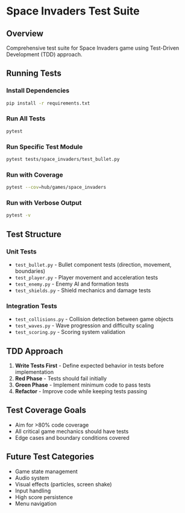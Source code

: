 # Space Invaders Test Suite

## Overview

Comprehensive test suite for Space Invaders game using Test-Driven Development (TDD) approach.

## Running Tests

### Install Dependencies
```bash
pip install -r requirements.txt
```

### Run All Tests
```bash
pytest
```

### Run Specific Test Module
```bash
pytest tests/space_invaders/test_bullet.py
```

### Run with Coverage
```bash
pytest --cov=hub/games/space_invaders
```

### Run with Verbose Output
```bash
pytest -v
```

## Test Structure

### Unit Tests
- `test_bullet.py` - Bullet component tests (direction, movement, boundaries)
- `test_player.py` - Player movement and acceleration tests
- `test_enemy.py` - Enemy AI and formation tests
- `test_shields.py` - Shield mechanics and damage tests

### Integration Tests
- `test_collisions.py` - Collision detection between game objects
- `test_waves.py` - Wave progression and difficulty scaling
- `test_scoring.py` - Scoring system validation

## TDD Approach

1. **Write Tests First** - Define expected behavior in tests before implementation
2. **Red Phase** - Tests should fail initially
3. **Green Phase** - Implement minimum code to pass tests
4. **Refactor** - Improve code while keeping tests passing

## Test Coverage Goals

- Aim for >80% code coverage
- All critical game mechanics should have tests
- Edge cases and boundary conditions covered

## Future Test Categories

- Game state management
- Audio system
- Visual effects (particles, screen shake)
- Input handling
- High score persistence
- Menu navigation

